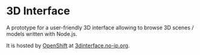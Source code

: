 # 3D Interface
A prototype for a user-friendly 3D interface allowing to browse 3D scenes / models written with Node.js.

It is hosted by [OpenShift](https://www.openshift.com/) at [3dinterface.no-ip.org](http://3dinterface.no-ip.org).
